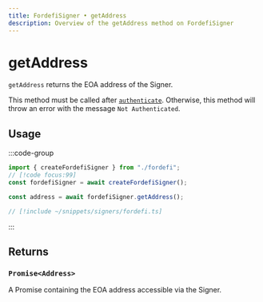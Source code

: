 ```yaml
---
title: FordefiSigner • getAddress
description: Overview of the getAddress method on FordefiSigner
---
```



# getAddress

`getAddress` returns the EOA address of the Signer.

This method must be called after [`authenticate`](/packages/aa-signers/fordefi/authenticate). Otherwise, this method will throw an error with the message `Not Authenticated`.

## Usage

:::code-group

```ts [example.ts]
import { createFordefiSigner } from "./fordefi";
// [!code focus:99]
const fordefiSigner = await createFordefiSigner();

const address = await fordefiSigner.getAddress();
```

```ts [fordefi.ts]
// [!include ~/snippets/signers/fordefi.ts]
```

:::

## Returns

### `Promise<Address>`

A Promise containing the EOA address accessible via the Signer.
